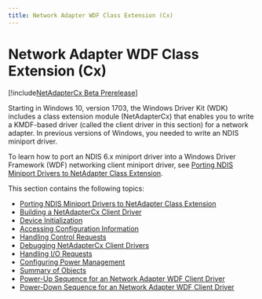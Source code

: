 ```yaml
---
title: Network Adapter WDF Class Extension (Cx)
---
```


# Network Adapter WDF Class Extension (Cx)


[!include[NetAdapterCx Beta Prerelease](../netcx-beta-prerelease.md)]

Starting in Windows 10, version 1703, the Windows Driver Kit (WDK) includes a class extension module (NetAdapterCx) that enables you to write a KMDF-based driver (called the client driver in this section) for a network adapter.
In previous versions of Windows, you needed to write an NDIS miniport driver.

To learn how to port an NDIS 6.x miniport driver into a Windows Driver Framework (WDF) networking client miniport driver, see [Porting NDIS Miniport Drivers to NetAdapter Class Extension](porting-ndis-to-netadapter-cx.md).

This section contains the following topics:

* [Porting NDIS Miniport Drivers to NetAdapter Class Extension](porting-ndis-to-netadapter-cx.md)
* [Building a NetAdapterCx Client Driver](building-a-netadaptercx-client-driver.md)
* [Device Initialization](device-initialization.md)
* [Accessing Configuration Information](accessing-configuration-information.md)
* [Handling Control Requests](handling-control-requests.md)
* [Debugging NetAdapterCx Client Drivers](debugging-netadaptercx-client-drivers.md)
* [Handling I/O Requests](handling-i-o-requests.md)
* [Configuring Power Management](configuring-power-management.md)
* [Summary of Objects](summary-of-objects.md)
* [Power-Up Sequence for an Network Adapter WDF Client Driver](power-up-sequence-for-ndis-wdf-client-driver.md)
* [Power-Down Sequence for an Network Adapter WDF Client Driver](power-down-sequence-for-ndis-wdf-client-driver.md)
